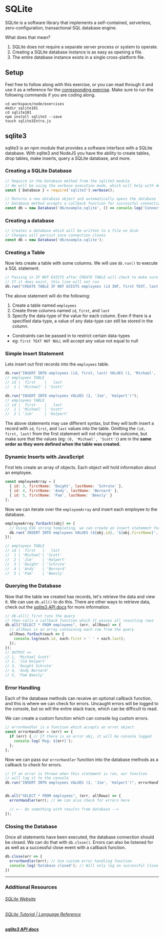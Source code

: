 # SQLite

SQLite is a software library that implements a self-contained, serverless, zero-configuration, transactional SQL database engine.

What does that mean?

1. SQLite does not require a separate server process or system to operate.
1. Creating a SQLite database instance is as easy as opening a file.
1. The entire database instance exists in a single cross-platform file.


## Setup

Feel free to follow along with this exercise, or you can read through it and use it as a reference for the [corresponding exercise](17-SQLite_02.md). Make sure to run the following commands if you are coding along.

```
cd workspace/node/exercises
mkdir sqlite101
cd sqlite101
npm install sqlite3 --save
touch sqlite3Intro.js
```


## sqlite3

sqlite3 is an npm module that provides a software interface with a SQLite database. With sqlite3 and NodeJS you have the ability to create tables, drop tables, make inserts, query a SQLite database, and more.


### Creating a SQLite Database

```js
// Require in the Database method from the sqlite3 module
// We will be using the verbose execution mode, which will help with debugging errors.
const { Database } = require('sqlite3').verbose();

// Returns a new database object and automatically opens the database
// Database method accepts a callback function for successful connection
const db = new Database('db/example.sqlite', () => console.log('Connected!'));
```


### Creating a database

```js
// Creates a database which will be written to a file on disk
// Changes will persist once connection closes
const db = new Database('db/example.sqlite');
```


### Creating a Table

Now lets create a table with some columns. We will use `db.run()` to execute a SQL statement.

```js
// Passing in IF NOT EXISTS after CREATE TABLE will check to make sure there are no tables named 'employees'
// If it does exist, this line will not run
db.run("CREATE TABLE IF NOT EXISTS employees (id INT, first TEXT, last TEXT)");
```

The above statement will do the following:

1. Create a table named `employees`
1. Create three columns named `id`, `first`, and `last`
1. Specify the data-type of the value for each column. Even if there is a specified data-type, a value of any data-type can still be stored in the column.
  - Constraints can be passed in to restrict certain data-types
  - eg: `first TEXT NOT NULL` will accept any value not equal to null


### Simple Insert Statement

Lets insert out first records into the `employees` table.

```js
db.run("INSERT INTO employees (id, first, last) VALUES (1, 'Michael', 'Scott')");
// employees TABLE
// id |  first    |   last
//  1 | 'Michael' | 'Scott'

db.run("INSERT INTO employees VALUES (2, 'Jim', 'Halpert')");
// employees TABLE
// id |  first    |   last
//  1 | 'Michael' | 'Scott'
//  2 | 'Jim'     | 'Halpert'
```

The above statements may use different syntax, but they will both insert a record with `id`, `first`, and `last` values into the table. Omitting the `(id, first, last)` from the first statement will not change the outcome, but make sure that the values (eg: `(0, 'Michael', 'Scott')`) are in the **same order as they were defined when the table was created.**


### Dynamic Inserts with JavaScript

First lets create an array of objects. Each object will hold information about an employee.

```js
const employeeArray = [
  { id: 3, firstName: 'Dwight', lastName: 'Schrute' },
  { id: 4, firstName: 'Andy', lastName: 'Bernard' },
  { id: 5, firstName: 'Pam', lastName: 'Beesly' }
];
```

Now we can iterate over the `employeeArray` and insert each employee to the database.

```js
employeeArray.forEach((obj) => {
  // Using ES6 string templating, we can create an insert statement for each object
  db.run(`INSERT INTO employees VALUES (${obj.id}, '${obj.firstName}', '${obj.lastName}')`);
});

// employees TABLE
// id |  first   |   last
//  1 | 'Michael'| 'Scott'
//  2 | 'Jim'    | 'Halpert'
//  3 | 'Dwight' | 'Schrute'
//  4 | 'Andy'   | 'Bernard'
//  5 | 'Pam'    | 'Beesly'
```


### Querying the Database

Now that the table we created has records, let's retrieve the data and view it. We can use `db.all()` to do this. There are other ways to retrieve data, check out the [sqlite3 API docs](https://github.com/mapbox/node-sqlite3/wiki/API) for more information.

```js
// db.all() first runs the query
// then calls a callback function which it passes all resulting rows
db.all("SELECT * FROM employees", (err, allRows) => {
  // allRows is an array containing each row from the query
  allRows.forEach(each => {
    console.log(each.id, each.first + ' ' + each.last);
  });
});
// OUTPUT =>
// 1, 'Michael Scott'
// 2, 'Jim Halpert'
// 3, 'Dwight Schrute'
// 4, 'Andy Bernard'
// 5, 'Pam Beesly'
```


### Error Handling

Each of the database methods can receive an optional callback function, and this is where we can check for errors. Uncaught errors will be logged to the console, but so will the entire stack trace, which can be difficult to read.

We can create a custom function which can console log custom errors.

```js
// errorHandler is a function which accepts an error object
const errorHandler = (err) => {
  if (err) { // If there is an error obj, it will be console logged
    console.log(`Msg: ${err}`);
  };
};
```

Now we can pass our `errorHandler` function into the database methods as a callback to check for errors.

```js
// If an error is thrown when this statement is ran, our function
// will log it to the console
db.run("INSERT INTO employees VALUES (2, 'Jim', 'Halpert')", errorHandler);


db.all("SELECT * FROM employees", (err, allRows) => {
  errorHandler(err); // We can also check for errors here

  // <-- Do something with results from database -->
});
```


### Closing the Database

Once all statements have been executed, the database connection should be closed. We can do that with `db.close()`. Errors can also be listened for as well as a successful close event with a callback function.

```js
db.close(err => {
  errorHandler(err); // Use custom error handling function
  console.log('Database closed'); // Will only log on successful close
})
```
_____
### Additional Resources

###### [SQLite Website](https://www.sqlite.org/)
######  [SQLite Tutorial | Language Reference](https://www.tutorialspoint.com/sqlite/index.htm)
##### [sqlite3 API docs](https://github.com/mapbox/node-sqlite3/wiki/API)
